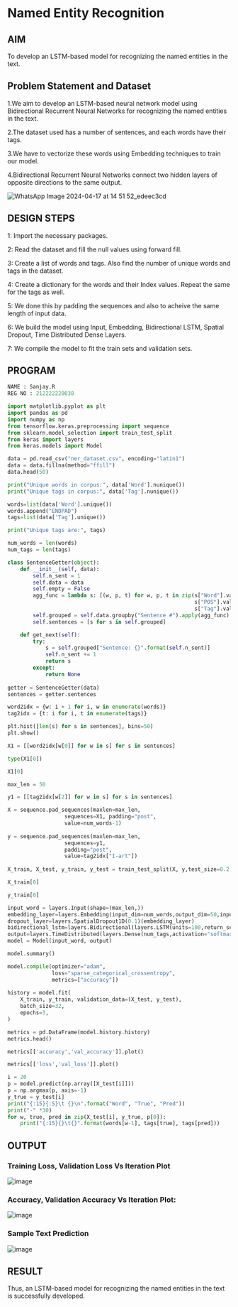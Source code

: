 # Named Entity Recognition

## AIM

To develop an LSTM-based model for recognizing the named entities in the text.

## Problem Statement and Dataset
1.We aim to develop an LSTM-based neural network model using Bidirectional Recurrent Neural Networks for recognizing the named entities in the text.

2.The dataset used has a number of sentences, and each words have their tags.

3.We have to vectorize these words using Embedding techniques to train our model.

4.Bidirectional Recurrent Neural Networks connect two hidden layers of opposite directions to the same output.

![WhatsApp Image 2024-04-17 at 14 51 52_edeec3cd](https://github.com/sanjay3061/named-entity-recognition/assets/121215929/1f7f59a6-a32c-4722-af5b-2ecc7e0d4674)


## DESIGN STEPS

1: Import the necessary packages.

2: Read the dataset and fill the null values using forward fill.

3: Create a list of words and tags. Also find the number of unique words and tags in the dataset.

4: Create a dictionary for the words and their Index values. Repeat the same for the tags as well.

5: We done this by padding the sequences and also to acheive the same length of input data.

6: We build the model using Input, Embedding, Bidirectional LSTM, Spatial Dropout, Time Distributed Dense Layers.

7: We compile the model to fit the train sets and validation sets.

## PROGRAM


```python
NAME : Sanjay.R
REG NO : 212222220038

import matplotlib.pyplot as plt
import pandas as pd
import numpy as np
from tensorflow.keras.preprocessing import sequence
from sklearn.model_selection import train_test_split
from keras import layers
from keras.models import Model

data = pd.read_csv("ner_dataset.csv", encoding="latin1")
data = data.fillna(method="ffill")
data.head(50)

print("Unique words in corpus:", data['Word'].nunique())
print("Unique tags in corpus:", data['Tag'].nunique())

words=list(data['Word'].unique())
words.append("ENDPAD")
tags=list(data['Tag'].unique())

print("Unique tags are:", tags)

num_words = len(words)
num_tags = len(tags)

class SentenceGetter(object):
    def __init__(self, data):
        self.n_sent = 1
        self.data = data
        self.empty = False
        agg_func = lambda s: [(w, p, t) for w, p, t in zip(s["Word"].values.tolist(),
                                                           s["POS"].values.tolist(),
                                                           s["Tag"].values.tolist())]
        self.grouped = self.data.groupby("Sentence #").apply(agg_func)
        self.sentences = [s for s in self.grouped]

    def get_next(self):
        try:
            s = self.grouped["Sentence: {}".format(self.n_sent)]
            self.n_sent += 1
            return s
        except:
            return None
			
getter = SentenceGetter(data)
sentences = getter.sentences

word2idx = {w: i + 1 for i, w in enumerate(words)}
tag2idx = {t: i for i, t in enumerate(tags)}

plt.hist([len(s) for s in sentences], bins=50)
plt.show()

X1 = [[word2idx[w[0]] for w in s] for s in sentences]

type(X1[0])

X1[0]

max_len = 50

y1 = [[tag2idx[w[2]] for w in s] for s in sentences]

X = sequence.pad_sequences(maxlen=max_len,
                  sequences=X1, padding="post",
                  value=num_words-1)
				  
y = sequence.pad_sequences(maxlen=max_len,
                  sequences=y1,
                  padding="post",
                  value=tag2idx["I-art"])
				  
X_train, X_test, y_train, y_test = train_test_split(X, y,test_size=0.2, random_state=1)

X_train[0]

y_train[0]

input_word = layers.Input(shape=(max_len,))
embedding_layer=layers.Embedding(input_dim=num_words,output_dim=50,input_length=max_len)(input_word)
dropout_layer=layers.SpatialDropout1D(0.1)(embedding_layer)
bidirectional_lstm=layers.Bidirectional(layers.LSTM(units=100,return_sequences=True,recurrent_dropout=0.1))(dropout_layer)
output=layers.TimeDistributed(layers.Dense(num_tags,activation="softmax"))(bidirectional_lstm)
model = Model(input_word, output)

model.summary()

model.compile(optimizer="adam",
              loss="sparse_categorical_crossentropy",
              metrics=["accuracy"])
			  
history = model.fit(
    X_train, y_train, validation_data=(X_test, y_test),
    batch_size=32,
    epochs=3,
)

metrics = pd.DataFrame(model.history.history)
metrics.head()

metrics[['accuracy','val_accuracy']].plot()

metrics[['loss','val_loss']].plot()

i = 20
p = model.predict(np.array([X_test[i]]))
p = np.argmax(p, axis=-1)
y_true = y_test[i]
print("{:15}{:5}\t {}\n".format("Word", "True", "Pred"))
print("-" *30)
for w, true, pred in zip(X_test[i], y_true, p[0]):
    print("{:15}{}\t{}".format(words[w-1], tags[true], tags[pred]))


```

## OUTPUT

### Training Loss, Validation Loss Vs Iteration Plot

![image](https://github.com/sanjay3061/named-entity-recognition/assets/121215929/ed67afc5-7f3f-4b68-8450-eb04a768741d)

### Accuracy, Validation Accuracy Vs Iteration Plot:

![image](https://github.com/sanjay3061/named-entity-recognition/assets/121215929/47d194d3-4da1-447b-b154-0a982649b9d3)

### Sample Text Prediction

![image](https://github.com/sanjay3061/named-entity-recognition/assets/121215929/59e2929e-c311-43e8-b335-896b9cc7bb7d)

## RESULT
Thus, an LSTM-based model for recognizing the named entities in the text is successfully developed.
